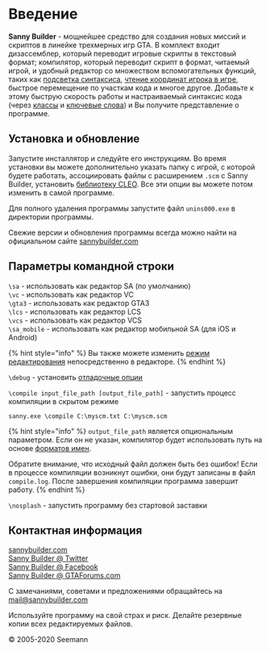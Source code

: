 # Введение

**Sanny Builder** - мощнейшее средство для создания новых миссий и скриптов в линейке трехмерных игр GTA. В комплект входит дизассемблер, который переводит игровые скрипты в текстовый формат; компилятор, который переводит скрипт в формат, читаемый игрой, и удобный редактор со множеством вспомогательных функций, таких как [подсветка синтаксиса](editor/options/syntax-highlighting.md), [чтение координат игрока в игре](features.md#player-coordinates-management), быстрое перемещение по участкам кода и многое другое. Добавьте к этому быструю скорость работы и настраиваемый синтаксис кода \(через [классы](coding/classes.md) и [ключевые слова](coding/keywords.md)\) и Вы получите представление о программе.

## Установка и обновление

Запустите инсталлятор и следуйте его инструкциям. Во время установки вы можете дополнительно указать папку с игрой, с которой будете работать, ассоциировать файлы с расширением `.scm` с Sanny Builder, установить [библиотеку CLEO](https://cleo.li/ru). Все эти опции вы можете потом изменить в самой программе.

Для полного удаления программы запустите файл `unins000.exe` в директории программы.

Свежие версии и обновления программы всегда можно найти на официальном сайте [sannybuilder.com](https://sannybuilder.com/)

## Параметры командной строки

`\sa` - использовать как редактор SA \(по умолчанию\)  
`\vc` - использовать как редактор VC  
`\gta3` - использовать как редактор GTA3  
`\lcs` - использовать как редактор LCS  
`\vcs` - использовать как редактор VCS  
`\sa_mobile` - использовать как редактор мобильной SA \(для iOS и Android\)

{% hint style="info" %}
Вы также можете изменить [режим редактирования](edit-modes.md) непосредственно в редакторе.
{% endhint %}

`\debug` - установить [отладочные опции](console.md#debug-options)  
  
`\compile input_file_path [output_file_path]` - запустить процесс компиляции в скрытом режиме

```text
sanny.exe \compile C:\myscm.txt C:\myscm.scm
```

{% hint style="info" %}
`output_file_path` является опциональным параметром. Если он не указан, компилятор будет использовать путь на основе [форматов имен](editor/options/formats.md#file-name-format).  
  
Обратите внимание, что исходный файл должен быть без ошибок! Если в процессе компиляции возникнут ошибки, они будут записаны в файл `compile.log`. После завершения компиляции программа завершит работу.
{% endhint %}

`\nosplash` - запустить программу без стартовой заставки

## Контактная информация

[sannybuilder.com](https://sannybuilder.com/)  
[Sanny Builder @ Twitter](https://twitter.com/SannyBuilderDev)  
[Sanny Builder @ Facebook](https://facebook.com/SannyBuilder)  
[Sanny Builder @ GTAForums.com](http://gtaforums.com/index.php?showtopic=211077)

С замечаниями, советами и предложениями обращайтесь на [mail@sannybuilder.com](mailto:mail@sannybuilder.com)

Используйте программу на свой страх и риск. Делайте резервные копии всех редактируемых файлов.

© 2005-2020 Seemann

